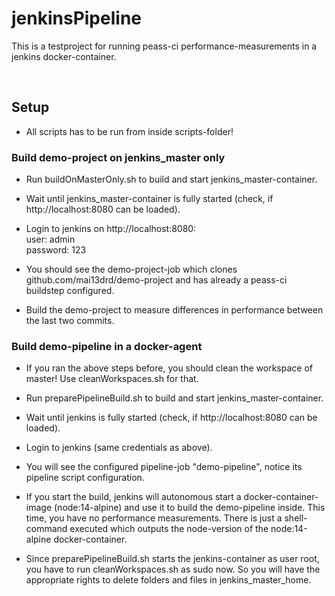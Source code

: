 # jenkinsPipeline

This is a testproject for running peass-ci performance-measurements in a jenkins docker-container.

<br>

## Setup

* All scripts has to be run from inside scripts-folder!

### Build demo-project on jenkins_master only
* Run buildOnMasterOnly.sh to build and start jenkins_master-container.

* Wait until jenkins_master-container is fully started (check, if http://localhost:8080 can be loaded).

* Login to jenkins on http://localhost:8080:<br>
    user: admin<br>
    password: 123

* You should see the demo-project-job which clones github.com/mai13drd/demo-project and has already a peass-ci buildstep configured.

* Build the demo-project to measure differences in performance between the last two commits.

### Build demo-pipeline in a docker-agent
* If you ran the above steps before, you should clean the workspace of master! Use cleanWorkspaces.sh for that.

* Run preparePipelineBuild.sh to build and start jenkins_master-container.

* Wait until jenkins is fully started (check, if http://localhost:8080 can be loaded).

* Login to jenkins (same credentials as above).

* You will see the configured pipeline-job "demo-pipeline", notice its pipeline script configuration.

* If you start the build, jenkins will autonomous start a docker-container-image (node:14-alpine) and use it to build the demo-pipeline inside. This time, you have no performance measurements. There is just a shell-command executed which outputs the node-version of the node:14-alpine docker-container.

* Since preparePipelineBuild.sh starts the jenkins-container as user root, you have to run cleanWorkspaces.sh as sudo now. So you will have the appropriate rights to delete folders and files in jenkins_master_home.
